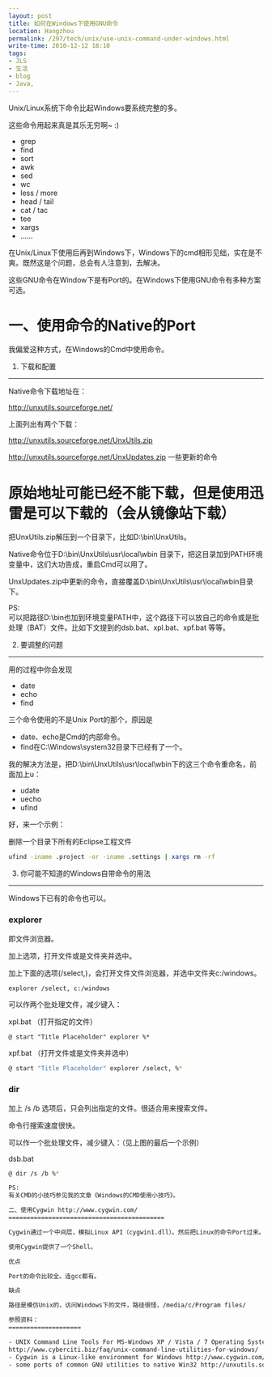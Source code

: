 ```yaml
---
layout: post
title: 如何在Windows下使用GNU命令
location: Hangzhou
permalink: /297/tech/unix/use-unix-command-under-windows.html
write-time: 2010-12-12 18:10
tags:
- JLS
- 生活
- blog
- Java,
---
```


Unix/Linux系统下命令比起Windows要系统完整的多。

这些命令用起来真是其乐无穷啊~ :)

- grep
- find
- sort
- awk
- sed
- wc
- less / more
- head / tail
- cat / tac
- tee
- xargs
- ……

在Unix/Linux下使用后再到Windows下，Windows下的cmd相形见绌，实在是不爽。既然这是个问题，总会有人注意到，去解决。

这些GNU命令在Window下是有Port的。在Windows下使用GNU命令有多种方案可选。

一、使用命令的Native的Port
=================================

我偏爱这种方式，在Windows的Cmd中使用命令。

1. 下载和配置
-------------------

Native命令下载地址在：

http://unxutils.sourceforge.net/

上面列出有两个下载：

http://unxutils.sourceforge.net/UnxUtils.zip

http://unxutils.sourceforge.net/UnxUpdates.zip 一些更新的命令  
# 原始地址可能已经不能下载，但是使用迅雷是可以下载的（会从镜像站下载）

把UnxUtils.zip解压到一个目录下，比如D:\bin\UnxUtils。

Native命令位于D:\bin\UnxUtils\usr\local\wbin 目录下，把这目录加到PATH环境变量中，这们大功告成，重启Cmd可以用了。

UnxUpdates.zip中更新的命令，直接覆盖D:\bin\UnxUtils\usr\local\wbin目录下。

PS:  
可以把路径D:\bin也加到环境变量PATH中，这个路径下可以放自己的命令或是批处理（BAT）文件。比如下文提到的dsb.bat、xpl.bat、xpf.bat 等等。

2. 要调整的问题
-------------------

用的过程中你会发现

- date
- echo
- find

三个命令使用的不是Unix Port的那个，原因是

- date、echo是Cmd的内部命令。
- find在C:\Windows\system32目录下已经有了一个。

我的解决方法是，把D:\bin\UnxUtils\usr\local\wbin下的这三个命令重命名，前面加上u：

- udate
- uecho
- ufind

好，来一个示例：

删除一个目录下所有的Eclipse工程文件

```bash
ufind -iname .project -or -iname .settings | xargs rm -rf
```

3. 你可能不知道的Windows自带命令的用法
---------------------------------------

Windows下已有的命令也可以。

### explorer

即文件浏览器。

加上选项，打开文件或是文件夹并选中。

加上下面的选项(/select,)，会打开文件文件浏览器，并选中文件夹c:/windows。

```bash
explorer /select, c:/windows
```

可以作两个批处理文件，减少键入：

xpl.bat （打开指定的文件）

```
@ start "Title Placeholder" explorer %*
```

xpf.bat （打开文件或是文件夹并选中）

```bash
@ start "Title Placeholder" explorer /select, %*
```

### dir

加上 /s /b 选项后，只会列出指定的文件。很适合用来搜索文件。

命令行搜索速度很快。

可以作一个批处理文件，减少键入：（见上图的最后一个示例）

dsb.bat

```bash
@ dir /s /b %*

PS:   
有关CMD的小技巧参见我的文章《Windows的CMD使用小技巧》。

二、使用Cygwin http://www.cygwin.com/
===========================================

Cygwin通过一个中间层，模拟Linux API（cygwin1.dll）。然后把Linux的命令Port过来。

使用Cygwin提供了一个Shell。

优点

Port的命令比较全。连gcc都有。

缺点

路径是模仿Unix的，访问Windows下的文件，路径很怪，/media/c/Program files/

参照资料：
====================

- UNIX Command Line Tools For MS-Windows XP / Vista / 7 Operating Systems   
http://www.cyberciti.biz/faq/unix-command-line-utilities-for-windows/
- Cygwin is a Linux-like environment for Windows http://www.cygwin.com/
- some ports of common GNU utilities to native Win32 http://unxutils.sourceforge.net/
